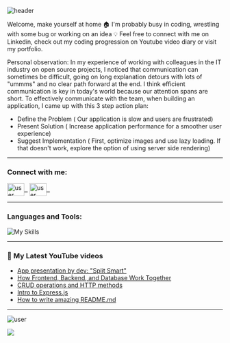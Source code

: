 ![header](https://capsule-render.vercel.app/api?type=waving&color=009FF5&height=300&section=header&text=Hello,%20I'm%20Predrag👋&fontSize=55&&animation=scaleIn&&fontColor=EBEBEB&&fontAlignY=40)

<!-- ## [🌟 Portfolio 🌟](https://) IN PROGRESS -->

Welcome, make yourself at home 🏠 I'm probably busy in coding, wrestling with some bug or working on an idea 💡 Feel free to connect with me on Linkedin, check out my coding progression on Youtube video diary or visit my portfolio. 

Personal observation:
In my experience of working with colleagues in the IT industry on open source projects, I noticed that communication can sometimes be difficult, going on long explanation detours with lots of "ummms" and no clear path forward at the end. I think efficient communication is key in today's world because our attention spans are short. To effectively communicate with the team, when building an application, I came up with this 3 step action plan:

- Define the Problem ( Our application is slow and users are frustrated)
- Present Solution ( Increase application performance for a smoother user experience)
- Suggest Implementation ( First, optimize images and use lazy loading. If that doesn't work, explore the option of using server side rendering)

---

<h3 align="left">Connect with me:</h3>
<p align="left">
<a href="https://www.linkedin.com/in/predrag-jandric/" target="blank"><img align="center" src="https://raw.githubusercontent.com/rahuldkjain/github-profile-readme-generator/master/src/images/icons/Social/linked-in-alt.svg" alt="user" height="30" width="40" />&nbsp;&nbsp;</a>
<a  href="https://www.youtube.com/@predragjandric/videos" target="blank"><img align="center" src="https://raw.githubusercontent.com/rahuldkjain/github-profile-readme-generator/master/src/images/icons/Social/youtube.svg" alt="user" height="30" width="40"/>&nbsp;&nbsp;</a>
</p>

---

<h3 align="left" >Languages and Tools:</h3>

![My Skills](https://skillicons.dev/icons?i=html,css,js,git,sass,tailwind,react,redux)

---

### 🎦 My Latest YouTube videos

<!-- BLOG-POST-LIST:START -->
- [App presentation by dev: &quot;Split Smart&quot;](https://www.youtube.com/watch?v=d6Xhf7XYMes)
- [How Frontend, Backend, and Database Work Together](https://www.youtube.com/watch?v=fZ93gz5QLno)
- [CRUD operations and HTTP methods](https://www.youtube.com/watch?v=Q6qASIWWxbM)
- [Intro to Express.js](https://www.youtube.com/watch?v=EHa6Xk9pNk8)
- [How to write amazing README.md](https://www.youtube.com/watch?v=NXuGpNW4x4w)
<!-- BLOG-POST-LIST:END -->

---

<!-- stats card -->
<p><img  src="https://github-readme-stats-sigma-five.vercel.app/api?username=Predrag-Jandric&show_icons=true&locale=en&theme=gruvbox&hide=issues,contribs&include_all_commits=true" alt="user" /></p>

![](https://komarev.com/ghpvc/?username=Predrag-Jandric&color=blue&base=367)


<!-- most used languages -->
<!-- ![Top Langs](https://github-readme-stats.vercel.app/api/top-langs/?username=Predrag-Jandric&layout=compact) -->
